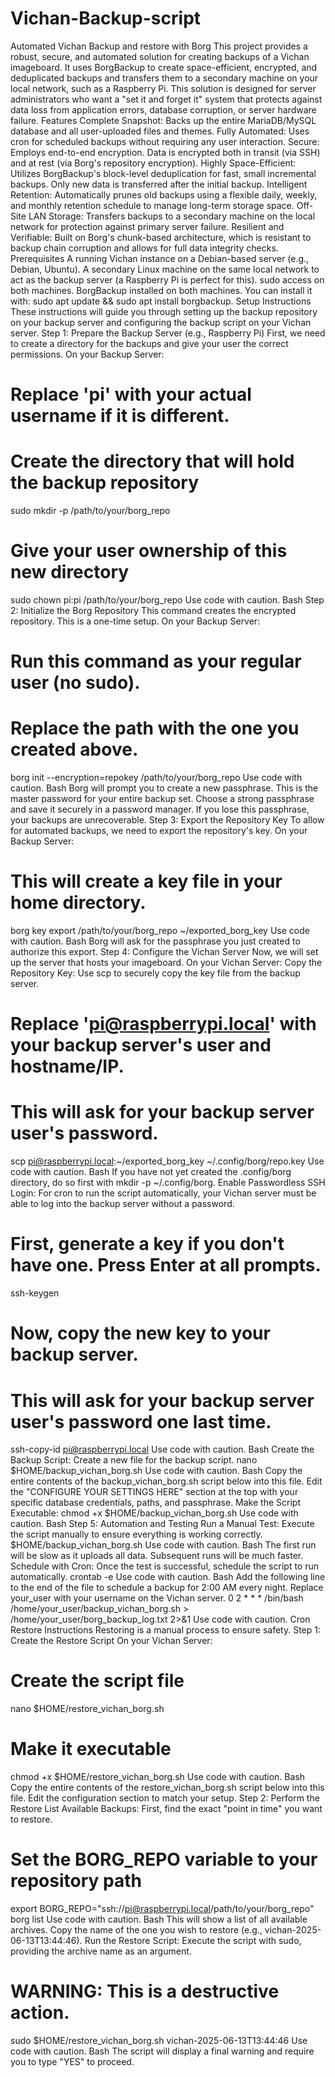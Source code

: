# Vichan-Backup-script
Automated Vichan Backup and restore with Borg
This project provides a robust, secure, and automated solution for creating backups of a Vichan imageboard. It uses BorgBackup to create space-efficient, encrypted, and deduplicated backups and transfers them to a secondary machine on your local network, such as a Raspberry Pi.
This solution is designed for server administrators who want a "set it and forget it" system that protects against data loss from application errors, database corruption, or server hardware failure.
Features
Complete Snapshot: Backs up the entire MariaDB/MySQL database and all user-uploaded files and themes.
Fully Automated: Uses cron for scheduled backups without requiring any user interaction.
Secure: Employs end-to-end encryption. Data is encrypted both in transit (via SSH) and at rest (via Borg's repository encryption).
Highly Space-Efficient: Utilizes BorgBackup's block-level deduplication for fast, small incremental backups. Only new data is transferred after the initial backup.
Intelligent Retention: Automatically prunes old backups using a flexible daily, weekly, and monthly retention schedule to manage long-term storage space.
Off-Site LAN Storage: Transfers backups to a secondary machine on the local network for protection against primary server failure.
Resilient and Verifiable: Built on Borg's chunk-based architecture, which is resistant to backup chain corruption and allows for full data integrity checks.
Prerequisites
A running Vichan instance on a Debian-based server (e.g., Debian, Ubuntu).
A secondary Linux machine on the same local network to act as the backup server (a Raspberry Pi is perfect for this).
sudo access on both machines.
BorgBackup installed on both machines. You can install it with: sudo apt update && sudo apt install borgbackup.
Setup Instructions
These instructions will guide you through setting up the backup repository on your backup server and configuring the backup script on your Vichan server.
Step 1: Prepare the Backup Server (e.g., Raspberry Pi)
First, we need to create a directory for the backups and give your user the correct permissions.
On your Backup Server:
# Replace 'pi' with your actual username if it is different.

# Create the directory that will hold the backup repository
sudo mkdir -p /path/to/your/borg_repo

# Give your user ownership of this new directory
sudo chown pi:pi /path/to/your/borg_repo
Use code with caution.
Bash
Step 2: Initialize the Borg Repository
This command creates the encrypted repository. This is a one-time setup.
On your Backup Server:
# Run this command as your regular user (no sudo).
# Replace the path with the one you created above.
borg init --encryption=repokey /path/to/your/borg_repo
Use code with caution.
Bash
Borg will prompt you to create a new passphrase. This is the master password for your entire backup set. Choose a strong passphrase and save it securely in a password manager. If you lose this passphrase, your backups are unrecoverable.
Step 3: Export the Repository Key
To allow for automated backups, we need to export the repository's key.
On your Backup Server:
# This will create a key file in your home directory.
borg key export /path/to/your/borg_repo ~/exported_borg_key
Use code with caution.
Bash
Borg will ask for the passphrase you just created to authorize this export.
Step 4: Configure the Vichan Server
Now, we will set up the server that hosts your imageboard.
On your Vichan Server:
Copy the Repository Key:
Use scp to securely copy the key file from the backup server.
# Replace 'pi@raspberrypi.local' with your backup server's user and hostname/IP.
# This will ask for your backup server user's password.
scp pi@raspberrypi.local:~/exported_borg_key ~/.config/borg/repo.key
Use code with caution.
Bash
If you have not yet created the .config/borg directory, do so first with mkdir -p ~/.config/borg.
Enable Passwordless SSH Login:
For cron to run the script automatically, your Vichan server must be able to log into the backup server without a password.
# First, generate a key if you don't have one. Press Enter at all prompts.
ssh-keygen

# Now, copy the new key to your backup server.
# This will ask for your backup server user's password one last time.
ssh-copy-id pi@raspberrypi.local
Use code with caution.
Bash
Create the Backup Script:
Create a new file for the backup script.
nano $HOME/backup_vichan_borg.sh
Use code with caution.
Bash
Copy the entire contents of the backup_vichan_borg.sh script below into this file. Edit the "CONFIGURE YOUR SETTINGS HERE" section at the top with your specific database credentials, paths, and passphrase.
Make the Script Executable:
chmod +x $HOME/backup_vichan_borg.sh
Use code with caution.
Bash
Step 5: Automation and Testing
Run a Manual Test:
Execute the script manually to ensure everything is working correctly.
$HOME/backup_vichan_borg.sh
Use code with caution.
Bash
The first run will be slow as it uploads all data. Subsequent runs will be much faster.
Schedule with Cron:
Once the test is successful, schedule the script to run automatically.
crontab -e
Use code with caution.
Bash
Add the following line to the end of the file to schedule a backup for 2:00 AM every night. Replace your_user with your username on the Vichan server.
0 2 * * * /bin/bash /home/your_user/backup_vichan_borg.sh > /home/your_user/borg_backup_log.txt 2>&1
Use code with caution.
Cron
Restore Instructions
Restoring is a manual process to ensure safety.
Step 1: Create the Restore Script
On your Vichan Server:
# Create the script file
nano $HOME/restore_vichan_borg.sh

# Make it executable
chmod +x $HOME/restore_vichan_borg.sh
Use code with caution.
Bash
Copy the entire contents of the restore_vichan_borg.sh script below into this file. Edit the configuration section to match your setup.
Step 2: Perform the Restore
List Available Backups:
First, find the exact "point in time" you want to restore.
# Set the BORG_REPO variable to your repository path
export BORG_REPO="ssh://pi@raspberrypi.local/path/to/your/borg_repo"
borg list
Use code with caution.
Bash
This will show a list of all available archives. Copy the name of the one you wish to restore (e.g., vichan-2025-06-13T13:44:46).
Run the Restore Script:
Execute the script with sudo, providing the archive name as an argument.
# WARNING: This is a destructive action.
sudo $HOME/restore_vichan_borg.sh vichan-2025-06-13T13:44:46
Use code with caution.
Bash
The script will display a final warning and require you to type "YES" to proceed.
